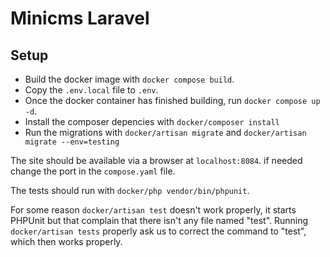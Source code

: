 # Minicms Laravel


## Setup

- Build the docker image with `docker compose build`.
- Copy the `.env.local` file to `.env`.
- Once the docker container has finished building, run `docker compose up -d`.
- Install the composer depencies with `docker/composer install`
- Run the migrations with `docker/artisan migrate` and `docker/artisan migrate --env=testing`

The site should be available via a browser at `localhost:8084`. if needed change the port in the `compose.yaml` file.

The tests should run with `docker/php vendor/bin/phpunit`.

For some reason `docker/artisan test` doesn't work properly, it starts PHPUnit but that complain that there isn't any file named "test".
Running `docker/artisan tests` properly ask us to correct the command to "test", which then works properly.

